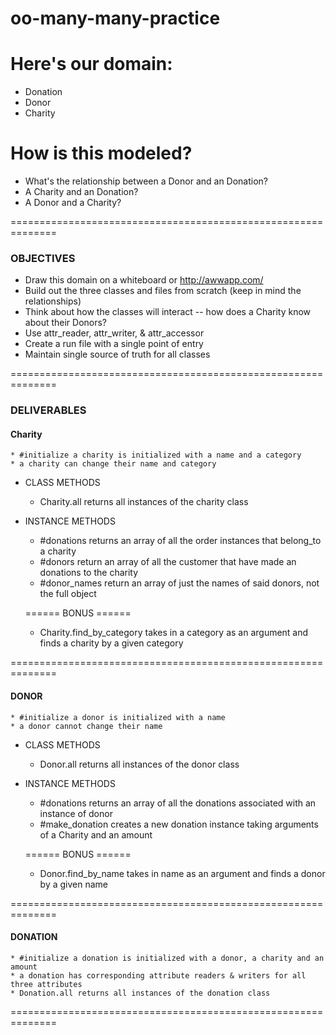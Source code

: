 # oo-many-many-practice

# Here's our domain:
  * Donation
  * Donor
  * Charity

# How is this modeled?
  * What's the relationship between a Donor and an Donation?
  * A Charity and an Donation?
  * A Donor and a Charity?

==============================================================

### OBJECTIVES
  * Draw this domain on a whiteboard or http://awwapp.com/
  * Build out the three classes and files from scratch (keep in mind the relationships)
  * Think about how the classes will interact -- how does a Charity know about their Donors?
  * Use attr_reader, attr_writer, & attr_accessor
  * Create a run file with a single point of entry
  * Maintain single source of truth for all classes

==============================================================

### DELIVERABLES
  #### Charity
    * #initialize a charity is initialized with a name and a category
    * a charity can change their name and category

  * CLASS METHODS
    * Charity.all returns all instances of the charity class

  * INSTANCE METHODS
    * #donations returns an array of all the order instances that belong_to a charity
    * #donors return an array of all the customer that have made an donations to the charity
    * #donor_names return an array of just the names of said donors, not the full object

    ====== BONUS ======
    * Charity.find_by_category takes in a category as an argument and finds a charity by a given category

==============================================================

  #### DONOR
    * #initialize a donor is initialized with a name
    * a donor cannot change their name

  * CLASS METHODS
    * Donor.all returns all instances of the donor class

  * INSTANCE METHODS
    * #donations returns an array of all the donations associated with an instance of donor
    * #make_donation creates a new donation instance taking arguments of a Charity and an amount

    ====== BONUS ======
    * Donor.find_by_name takes in name as an argument and finds a donor by a given name

==============================================================

  #### DONATION
    * #initialize a donation is initialized with a donor, a charity and an amount
    * a donation has corresponding attribute readers & writers for all three attributes
    * Donation.all returns all instances of the donation class

==============================================================
